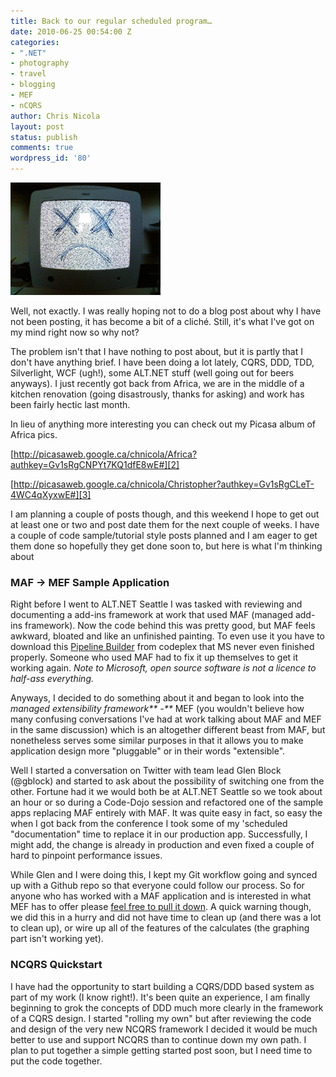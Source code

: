```yaml
---
title: Back to our regular scheduled program…
date: 2010-06-25 00:54:00 Z
categories:
- ".NET"
- photography
- travel
- blogging
- MEF
- nCQRS
author: Chris Nicola
layout: post
status: publish
comments: true
wordpress_id: '80'
---
```


![tv static][1]

Well, not exactly.  I was really hoping not to do a blog post about why I have not been posting, it has become a bit of a cliché. Still, it's what I've got on my mind right now so why not?

The problem isn't that I have nothing to post about, but it is partly that I don't have anything brief.  I have been doing a lot lately, CQRS, DDD, TDD, Silverlight, WCF (ugh!), some ALT.NET stuff (well going out for beers anyways).  I just recently got back from Africa, we are in the middle of a kitchen renovation (going disastrously, thanks for asking) and work has been fairly hectic last month.

In lieu of anything more interesting you can check out my Picasa album of Africa pics.

[http://picasaweb.google.ca/chnicola/Africa?authkey=Gv1sRgCNPYt7KQ1dfE8wE#][2]

[http://picasaweb.google.ca/chnicola/Christopher?authkey=Gv1sRgCLeT-4WC4qXyxwE#][3]

<!--more-->

I am planning a couple of posts though, and this weekend I hope to get out at least one or two and post date them for the next couple of weeks.  I have a couple of code sample/tutorial style posts planned and I am eager to get them done so hopefully they get done soon to, but here is what I'm thinking about

### MAF -> MEF Sample Application

Right before I went to ALT.NET Seattle I was tasked with reviewing and documenting a add-ins framework at work that used MAF (managed add-ins framework).  Now the code behind this was pretty good, but MAF feels awkward, bloated and like an unfinished painting.  To even use it you have to download this [Pipeline Builder][4] from codeplex that MS never even finished properly.  Someone who used MAF had to fix it up themselves to get it working again.  _Note to Microsoft, open source software is not a licence to half-ass everything._

Anyways, I decided to do something about it and began to look into the _managed extensibility framework** -**_ MEF (you wouldn't believe how many confusing conversations I've had at work talking about MAF and MEF in the same discussion) which is an altogether different beast from MAF, but nonetheless serves some similar purposes in that it allows you to make application design more "pluggable" or in their words "extensible".

Well I started a conversation on Twitter with team lead Glen Block (@gblock) and started to ask about the possibility of switching one from the other.  Fortune had it we would both be at ALT.NET Seattle so we took about an hour or so during a Code-Dojo session and refactored one of the sample apps replacing MAF entirely with MAF.  It was quite easy in fact, so easy the when I got back from the conference I took some of my 'scheduled "documentation" time to replace it in our production app.  Successfully, I might add, the change is already in production and even fixed a couple of hard to pinpoint performance issues.

While Glen and I were doing this, I kept my Git workflow going and synced up with a Github repo so that everyone could follow our process.  So for anyone who has worked with a MAF application and is interested in what MEF has to offer please [feel free to pull it down][5].  A quick warning though, we did this in a hurry and did not have time to clean up (and there was a lot to clean up), or wire up all of the features of the calculates (the graphing part isn't working yet).

### NCQRS Quickstart

I have had the opportunity to start building a CQRS/DDD based system as part of my work (I know right!).  It's been quite an experience, I am finally beginning to grok the concepts of DDD much more clearly in the framework of a CQRS design.  I started "rolling my own" but after reviewing the code and design of the very new NCQRS framework I decided it would be much better to use and support NCQRS than to continue down my own path.  I plan to put together a simple getting started post soon, but I need time to put the code together.

   [1]: /images/tv-static.jpg (tv static)
   [2]: http://picasaweb.google.ca/chnicola/Africa?authkey=Gv1sRgCNPYt7KQ1dfE8wE# (http://picasaweb.google.ca/chnicola/Africa?authkey=Gv1sRgCNPYt7KQ1dfE8wE#)
   [3]: http://picasaweb.google.ca/chnicola/Christopher?authkey=Gv1sRgCLeT-4WC4qXyxwE# (http://picasaweb.google.ca/chnicola/Christopher?authkey=Gv1sRgCLeT-4WC4qXyxwE#)
   [4]: http://pipelinebuilder.codeplex.com/
   [5]: http://github.com/lucisferre/MAFtoMEFSample

